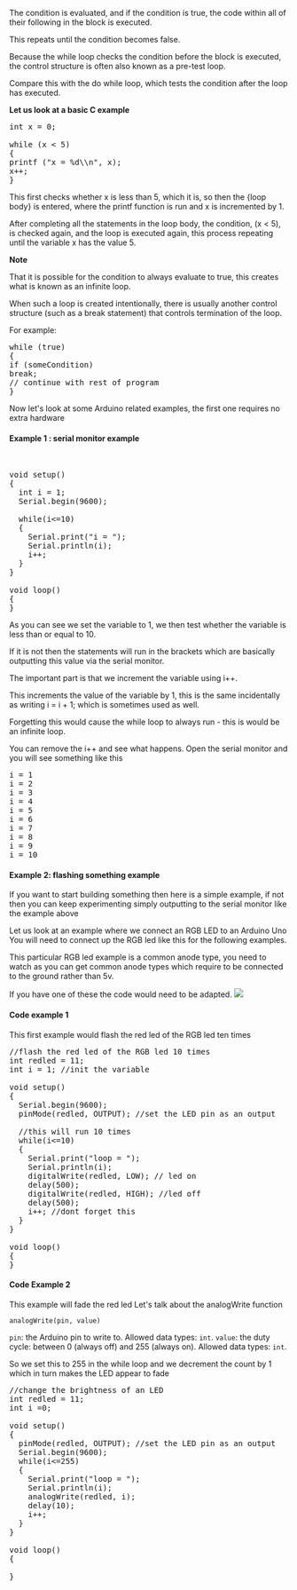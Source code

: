 The condition is evaluated, and if the condition is true, the code within all of their following in the block is executed. 

This repeats until the condition becomes false. 

Because the while loop checks the condition before the block is executed, the control structure is often also known as a pre-test loop.

Compare this with the do while loop, which tests the condition after the loop has executed. 

**Let us look at a basic C example**

<pre>
int x = 0;

while (x < 5)
{
printf ("x = %d\\n", x);
x++;
}
</pre>

This first checks whether x is less than 5, which it is, so then the {loop body} is entered, where the printf function is run and x is incremented by 1. 
  
After completing all the statements in the loop body, the condition, (x < 5), is checked again, and the loop is executed again, this process repeating until the variable x has the value 5. 

**Note** 

That it is possible for the condition to always evaluate to true, this creates what is known as an infinite loop. 

When such a loop is created intentionally, there is usually another control structure (such as a break statement) that controls termination of the loop. 

For example:
<pre>
while (true)
{
if (someCondition)
break;
// continue with rest of program
}
</pre>
Now let's look at some Arduino related examples, the first one requires no extra hardware

#### Example 1 : serial monitor example
 
<pre>
void setup() 
{ 
  int i = 1; 
  Serial.begin(9600); 
  
  while(i<=10) 
  { 
    Serial.print("i = "); 
    Serial.println(i); 
    i++; 
  } 
} 

void loop() 
{ 
}
</pre>

As you can see we set the variable to 1, we then test whether the variable is less than or equal to 10. 

If it is not then the statements will run in the brackets which are basically outputting this value via the serial monitor. 

The important part is that we increment the variable using i++. 

This increments the value of the variable by 1, this is the same incidentally as writing i = i + 1; which is sometimes used as well. 

Forgetting this would cause the while loop to always run - this is would be an infinite loop. 

You can remove the i++ and see what happens. Open the serial monitor and you will see something like this
<pre>
i = 1
i = 2
i = 3
i = 4
i = 5
i = 6
i = 7
i = 8
i = 9
i = 10
</pre>

#### Example 2: flashing something example

If you want to start building something then here is a simple example, if not then you can keep experimenting simply outputting to the serial monitor like the example above 

Let us look at an example where we connect an RGB LED to an Arduino Uno You will need to connect up the RGB led like this for the following examples. 

This particular RGB led example is a common anode type, you need to watch as you can get common anode types which require to be connected to the ground rather than 5v.

If you have one of these the code would need to be adapted. ![](http://www.aboutmicros.com/wp-content/uploads/2020/09/Arduino-Uno-and-RGB-LED.png)  

#### Code example 1

This first example would flash the red led of the RGB led ten times
<pre>
//flash the red led of the RGB led 10 times 
int redled = 11; 
int i = 1; //init the variable 

void setup() 
{ 
  Serial.begin(9600); 
  pinMode(redled, OUTPUT); //set the LED pin as an output 
  
  //this will run 10 times 
  while(i<=10) 
  { 
    Serial.print("loop = "); 
    Serial.println(i); 
    digitalWrite(redled, LOW); // led on 
    delay(500); 
    digitalWrite(redled, HIGH); //led off 
    delay(500); 
    i++; //dont forget this 
  } 
} 
  
void loop() 
{
}
</pre>

#### Code Example 2

This example will fade the red led Let's talk about the analogWrite function

`analogWrite(pin, value)`

`pin`: the Arduino pin to write to. Allowed data types: `int`. `value`: the duty cycle: between 0 (always off) and 255 (always on). Allowed data types: `int`. 

So we set this to 255 in the while loop and we decrement the count by 1 which in turn makes the LED appear to fade

<pre>
//change the brightness of an LED 
int redled = 11; 
int i =0; 

void setup() 
{ 
  pinMode(redled, OUTPUT); //set the LED pin as an output 
  Serial.begin(9600); 
  while(i<=255) 
  { 
    Serial.print("loop = "); 
    Serial.println(i); 
    analogWrite(redled, i); 
    delay(10); 
    i++; 
  } 
}

void loop() 
{ 
  
}

</pre>
